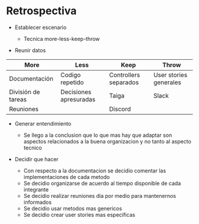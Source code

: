 # Retrospectiva

* Establecer escenario

  -  Tecnica more-less-keep-throw
    
* Reunir datos


 More | Less | Keep | Throw |
| -- | -- | -- | -- |
 | Documentación | Codigo repetido | Controllers separados | User stories generales |
 | División de tareas | Decisiones apresuradas | Taiga| Slack |
 |Reuniones||Discord| |
 
 * Generar entendimiento
 
 	- Se llego a la conclusion que lo que mas hay que adaptar son aspectos relacionados a la buena organizacion y no tanto al aspecto tecnico

* Decidir que hacer

    - Con respecto a la documentacion se decidio comentar las implementaciones de cada metodo
    - Se decidio organizarse de acuerdo al tiempo disponible de cada integrante
    - Se decidio realizar reuniones dia por medio para mantenernos informados
    - Se decidio usar metodos mas genericos
    - Se decidio crear user stories mas especificas